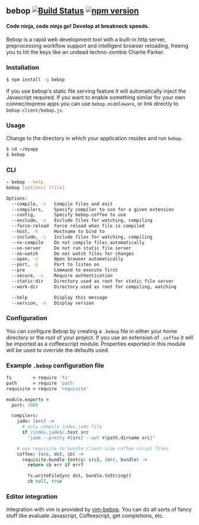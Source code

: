 ## bebop [![Build Status](https://travis-ci.org/zeekay/bebop.svg?branch=master)](https://travis-ci.org/zeekay/bebop) [![npm version](https://badge.fury.io/js/bebop.svg)](https://badge.fury.io/js/bebop)

#### Code ninja, code ninja go! Develop at breakneck speeds.
Bebop is a rapid web development tool with a built-in http server, preprocessing
workflow support and intelligent browser reloading, freeing you to hit the keys
like an undead techno-zombie Charlie Parker.

### Installation

```sh
$ npm install -g bebop
```

If you use bebop's static file serving feature it will automatically inject the
Javascript required. If you want to enable something similar for your own
connec/express apps you can use `bebop.middleware`, or link directly to
`bebop-client/bebop.js`.

### Usage
Change to the directory in which your application resides and run `bebop`.

```sh
$ cd ~/myapp
$ bebop
```

### CLI
```sh
› bebop --help
bebop [options] [file]

Options:
  --compile, -c   Compile files and exit
  --compilers,    Specify compiler to use for a given extension
  --config,       Specify bebop.coffee to use
  --exclude, -x   Exclude files for watching, compiling
  --force-reload  Force reload when file is compiled
  --host, -h      Hostname to bind to
  --include, -i   Include files for watching, compiling
  --no-compile    Do not compile files automatically
  --no-server     Do not run static file server
  --no-watch      Do not watch files for changes
  --open, -o      Open browser automatically
  --port, -p      Port to listen on
  --pre           Command to execute first
  --secure, -s    Require authentication
  --static-dir    Directory used as root for static file server
  --work-dir      Directory used as root for compiling, watching

  --help          Display this message
  --version, -v   Display version
```

### Configuration
You can configure Bebop by creating a `.bebop` file in either your home
directory or the root of your project. If you use an extension of `.coffee` it
will be imported as a coffeescript module. Properties exported in this module
will be used to override the defaults used.

### Example `.bebop` configuration file

```coffeescript
fs        = require 'fs'
path      = require 'path'
requisite = require 'requisite'

module.exports =
  port: 3000

  compilers:
    jade: (src) ->
      # only compile index.jade file
      if /index.jade$/.test src
        "jade --pretty #{src} --out #{path.dirname src}"

    # use requisite to bundle client-side coffee script files
    coffee: (src, dst, cb) ->
      requisite.bundle {entry: src}, (err, bundle) ->
        return cb err if err?

        fs.writeFileSync dst, bundle.toString()
        cb null, true
```

### Editor integration
Integration with vim is provided by
[vim-bebop](http://github.com/zeekay/vim-bebop). You can do all sorts of fancy
stuff like evaluate Javascript, Coffeescript, get completions, etc.
